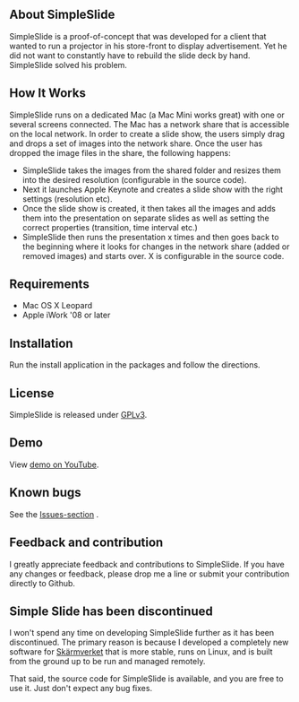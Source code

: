 ## About SimpleSlide
SimpleSlide is a proof-of-concept that was developed for a client that wanted to run a projector in his store-front to display advertisement. Yet he did not want to constantly have to rebuild the slide deck by hand. SimpleSlide solved his problem.

## How It Works
SimpleSlide runs on a dedicated Mac (a Mac Mini works great) with one or several screens connected. The Mac has a network share that is accessible on the local network. In order to create a slide show, the users simply drag and drops a set of images into the network share. Once the user has dropped the image files in the share, the following happens:

* SimpleSlide takes the images from the shared folder and resizes them into the desired resolution (configurable in the source code).
* Next it launches Apple Keynote and creates a slide show with the right settings (resolution etc).
* Once the slide show is created, it then takes all the images and adds them into the presentation on separate slides as well as setting the correct properties (transition, time interval etc.)
* SimpleSlide then runs the presentation x times and then goes back to the beginning where it looks for changes in the network share (added or removed images) and starts over. X is configurable in the source code. 


## Requirements

* Mac OS X Leopard
* Apple iWork '08 or later


## Installation
Run the install application in the packages and follow the directions.

## License
SimpleSlide is released under [GPLv3](http://www.opensource.org/licenses/gpl-3.0.html).

## Demo
View [demo on YouTube](http://www.youtube.com/watch?v=YHx3lWuPFTE).

## Known bugs
See the [Issues-section](http://github.com/vpetersson/SimpleSlide/issues/) .


## Feedback and contribution
I greatly appreciate feedback and contributions to SimpleSlide. If you have any changes or feedback, please drop me a line or submit your contribution directly to Github.

## Simple Slide has been discontinued
I won't spend any time on developing SimpleSlide further as it has been discontinued. The primary reason is because I developed a completely new software for [Skärmverket](http://skarmverket.se/) that is more stable, runs on Linux, and is built from the ground up to be run and managed remotely.

That said, the source code for SimpleSlide is available, and you are free to use it. Just don't expect any bug fixes.